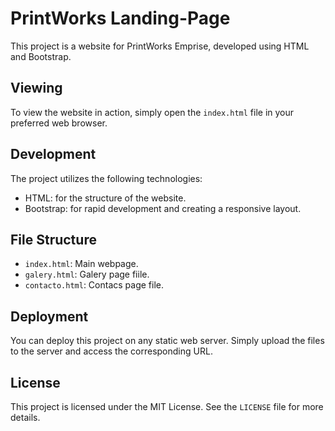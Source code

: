 # PrintWorks Landing-Page

This project is a website for PrintWorks Emprise, developed using HTML and Bootstrap.

## Viewing

To view the website in action, simply open the `index.html` file in your preferred web browser.

## Development

The project utilizes the following technologies:

- HTML: for the structure of the website.
- Bootstrap: for rapid development and creating a responsive layout.
  
## File Structure

- `index.html`: Main webpage.
- `galery.html`: Galery page fiile.
- `contacto.html`: Contacs page file.
  
## Deployment

You can deploy this project on any static web server. Simply upload the files to the server and access the corresponding URL.

## License

This project is licensed under the MIT License. See the `LICENSE` file for more details.
